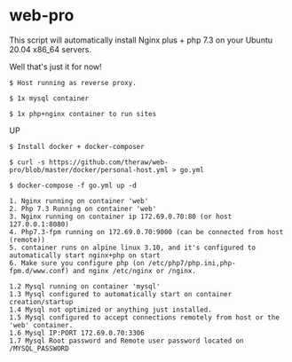 # web-pro

This script will automatically install Nginx plus + php 7.3 on your Ubuntu 20.04 x86_64 servers. 

Well that's just it for now!


`$ Host running as reverse proxy.`

`$ 1x mysql container`

`$ 1x php+nginx container to run sites`

UP

`$ Install docker + docker-composer`

`$ curl -s https://github.com/theraw/web-pro/blob/master/docker/personal-host.yml > go.yml`

`$ docker-compose -f go.yml up -d`

```$ INFO
1. Nginx running on container 'web'
2. Php 7.3 Running on container 'web'
3. Nginx running on container ip 172.69.0.70:80 (or host 127.0.0.1:8080)
4. Php7.3-fpm running on 172.69.0.70:9000 (can be connected from host (remote))
5. container runs on alpine linux 3.10, and it's configured to automatically start nginx+php on start
6. Make sure you configure php (on /etc/php7/php.ini,php-fpm.d/www.conf) and nginx /etc/nginx or /nginx.

1.2 Mysql running on container 'mysql'
1.3 Mysql configured to automatically start on container creation/startup
1.4 Mysql not optimized or anything just installed.
1.5 Mysql configured to accept connections remotely from host or the 'web' container.
1.6 Mysql IP:PORT 172.69.0.70:3306
1.7 Mysql Root password and Remote user password located on /MYSQL_PASSWORD
```


